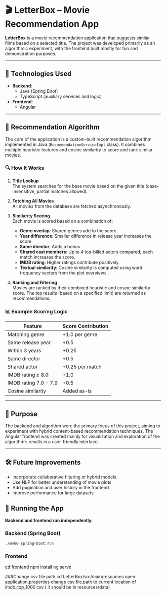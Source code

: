 

# 🎬 LetterBox – Movie Recommendation App

**LetterBox** is a movie recommendation application that suggests similar films based on a selected title. The project was developed primarily as an algorithmic experiment, with the frontend built mostly for fun and demonstration purposes.

---

## 📌 Technologies Used

- **Backend**:
  - Java (Spring Boot)
  - TypeScript (auxiliary services and logic)
- **Frontend**:
  - Angular

---

## 🧠 Recommendation Algorithm

The core of the application is a custom-built recommendation algorithm implemented in Java (`RecommendationServiceImpl` class). It combines multiple heuristic features and cosine similarity to score and rank similar movies.

### 🔍 How It Works

1. **Title Lookup**  
   The system searches for the base movie based on the given title (case-insensitive, partial matches allowed).

2. **Fetching All Movies**  
   All movies from the database are fetched asynchronously.

3. **Similarity Scoring**  
   Each movie is scored based on a combination of:
   - **Genre overlap**: Shared genres add to the score.
   - **Year difference**: Smaller difference in release year increases the score.
   - **Same director**: Adds a bonus.
   - **Shared cast members**: Up to 4 top-billed actors compared; each match increases the score.
   - **IMDB rating**: Higher ratings contribute positively.
   - **Textual similarity**: Cosine similarity is computed using word frequency vectors from the plot overviews.

4. **Ranking and Filtering**  
   Movies are ranked by their combined heuristic and cosine similarity score. The top results (based on a specified limit) are returned as recommendations.

### 📊 Example Scoring Logic

| Feature                | Score Contribution     |
|------------------------|------------------------|
| Matching genre         | +1.0 per genre         |
| Same release year      | +0.5                   |
| Within 3 years         | +0.25                  |
| Same director          | +0.5                   |
| Shared actor           | +0.25 per match        |
| IMDB rating ≥ 8.0      | +1.0                   |
| IMDB rating 7.0 - 7.9  | +0.5                   |
| Cosine similarity      | Added as-is            |

---
## 🎯 Purpose

The backend and algorithm were the primary focus of this project, aiming to experiment with hybrid content-based recommendation techniques. The Angular frontend was created mainly for visualization and exploration of the algorithm’s results in a user-friendly interface.

---

## 🛠 Future Improvements

- Incorporate collaborative filtering or hybrid models
- Use NLP for better understanding of movie plots
- Add pagination and user history in the frontend
- Improve performance for large datasets


## 🚀 Running the App

**Backend and frontend run independently.**

### Backend (Spring Boot)

```bash
./mvnw spring-boot:run
```

### Frontend
cd frontend
npm install
ng serve

###Change csv file path
cd LetterBox/src/main/resources
open application.properties
change csv.file.path to current location of imdb_top_1000.csv ( it should be in resources/data)


